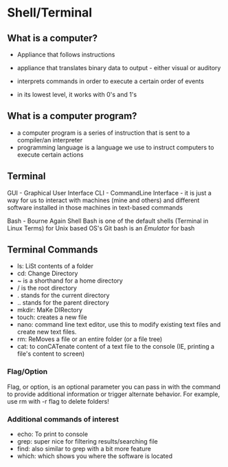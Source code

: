 # Shell/Terminal

## What is a computer?
- Appliance that follows instructions
- appliance that translates binary data to output - either visual or auditory
- interprets commands in order to execute a certain order of events

- in its lowest level, it works with 0's and 1's

## What is a computer program?
- a computer program is a series of instruction that is sent to a compiler/an interpreter
- programming language is a language we use to instruct computers to execute certain actions

## Terminal
GUI - Graphical User Interface 
CLI - CommandLine Interface
    - it is just a way for us to interact with machines (mine and others) and different software installed in those machines in text-based commands

Bash - Bourne Again Shell
Bash is one of the default shells (Terminal in Linux Terms) for Unix based OS's
Git bash is an _Emulator_ for bash

## Terminal Commands
- ls: LiSt contents of a folder
- cd: Change Directory
- ~ is a shorthand for a home directory
- / is the root directory
- . stands for the current directory
- .. stands for the parent directory
- mkdir: MaKe DIRectory
- touch: creates a new file
- nano: command line text editor, use this to modify existing text files and create new text files.
- rm: ReMoves a file or an entire folder (or a file tree)
- cat: to conCATenate content of a text file to the console (IE, printing a file's content to screen)

### Flag/Option
Flag, or option, is an optional parameter you can pass in with the command to provide additional information or trigger alternate behavior. For example, use rm with -r flag to delete folders!

### Additional commands of interest
- echo: To print to console
- grep: super nice for filtering results/searching file
- find: also similar to grep with a bit more feature
- which: which shows you where the software is located
